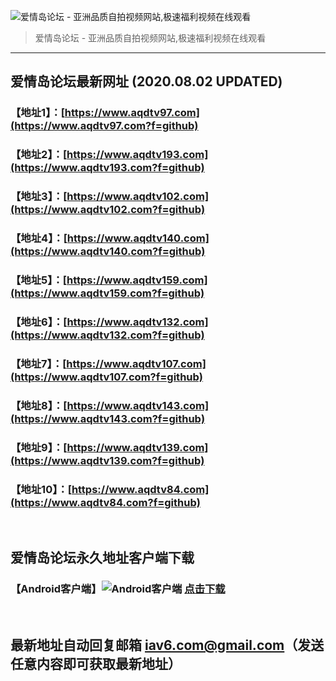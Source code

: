 ![爱情岛论坛 - 亚洲品质自拍视频网站,极速福利视频在线观看](http://ww1.sinaimg.cn/large/007drMcOgy1g5i6x3ua0xj30eg0393yo.jpg)
> 爱情岛论坛 - 亚洲品质自拍视频网站,极速福利视频在线观看

---

## 爱情岛论坛最新网址 (2020.08.02 UPDATED)
### 【地址1】：[https://www.aqdtv97.com](https://www.aqdtv97.com?f=github)
### 【地址2】：[https://www.aqdtv193.com](https://www.aqdtv193.com?f=github)
### 【地址3】：[https://www.aqdtv102.com](https://www.aqdtv102.com?f=github)
### 【地址4】：[https://www.aqdtv140.com](https://www.aqdtv140.com?f=github)
### 【地址5】：[https://www.aqdtv159.com](https://www.aqdtv159.com?f=github)
### 【地址6】：[https://www.aqdtv132.com](https://www.aqdtv132.com?f=github)
### 【地址7】：[https://www.aqdtv107.com](https://www.aqdtv107.com?f=github)
### 【地址8】：[https://www.aqdtv143.com](https://www.aqdtv143.com?f=github)
### 【地址9】：[https://www.aqdtv139.com](https://www.aqdtv139.com?f=github)
### 【地址10】：[https://www.aqdtv84.com](https://www.aqdtv84.com?f=github)
<br>

## 爱情岛论坛永久地址客户端下载
### 【Android客户端】![Android客户端](https://ww1.sinaimg.cn/large/007drMcOgy1fzljgv278jj300f00ia9t.jpg) [点击下载](https://cdn.jinfu.love/app/aqdlt_android_0828.apk)

<br>

## 最新地址自动回复邮箱 [iav6.com@gmail.com](mailto:iav6.com@gmail.com)（发送任意内容即可获取最新地址）
